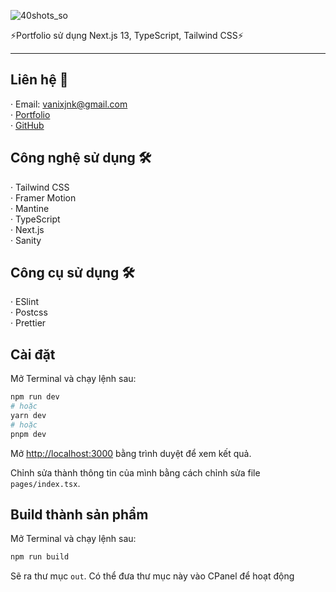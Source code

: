 ![40shots_so](https://i.imgur.com/TSeHHlO.png)

⚡Portfolio sử dụng Next.js 13, TypeScript, Tailwind CSS⚡

-------------------------------------------------------------------------------------------------------------------------------------------------------------------------------------------------------------------------------------------------------------------------------------------------------------------------------

## Liên hệ 🤠

· Email: vanixjnk@gmail.com <br>
· [Portfolio](https://vanixjnk.dev) <br>
· [GitHub](https://github.com/vanixjnk)

## Công nghệ sử dụng 🛠️

· Tailwind CSS <br>
· Framer Motion <br>
· Mantine <br>
· TypeScript <br>
· Next.js <br>
· Sanity <br>

## Công cụ sử dụng 🛠️

· ESlint <br>
· Postcss <br>
· Prettier <br>

## Cài đặt

Mở Terminal và chạy lệnh sau:

```bash
npm run dev
# hoặc
yarn dev
# hoặc
pnpm dev
```

Mở [http://localhost:3000](http://localhost:3000) bằng trình duyệt để xem kết quả.

Chỉnh sửa thành thông tin của mình bằng cách chỉnh sửa file `pages/index.tsx`.

## Build thành sản phẩm

Mở Terminal và chạy lệnh sau:

```bash
npm run build
```

Sẽ ra thư mục `out`. Có thể đưa thư mục này vào CPanel để hoạt động
